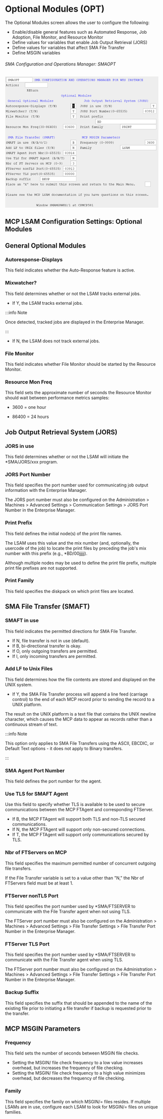 # Optional Modules (OPT)

The Optional Modules screen allows the user to configure the following:

* Enable/disable general features such as Automated Response, Job Adoption, File Monitor, and Resource Monitor
* Define values for variables that enable Job Output Retrieval (JORS)
* Define values for variables that affect SMA File Transfer
* Define MSGIN variables

###### SMA Configuration and Operations Manager: SMAOPT

![SMAOPT](../../../static/img/smaopt.png)

## MCP LSAM Configuration Settings: Optional Modules

## General Optional Modules	 

### Autoresponse-Displays

This field indicates whether the Auto-Response feature is active.

### Mixwatcher?

This field determines whether or not the LSAM tracks external jobs.

* If Y, the LSAM tracks external jobs.

:::info Note 

Once detected, tracked jobs are displayed in the Enterprise Manager.

:::

* If N, the LSAM does not track external jobs.

### File Monitor

This field indicates whether File Monitor should be started by the Resource Monitor.

### Resource Mon Freq

This field sets the approximate number of seconds the Resource Monitor should wait between performance metrics samples:

* 3600 = one hour

* 86400 = 24 hours

## Job Output Retrieval System (JORS)	 

### JORS in use

This field determines whether or not the LSAM will initiate the *SMA/JORS/xxx program.

### JORS Port Number

This field specifies the port number used for communicating job output information with the Enterprise Manager.

The JORS port number must also be configured on the Administration > Machines > Advanced Settings > Communication Settings > JORS Port Number in the Enterprise Manager.

### Print Prefix	

This field defines the initial node(s) of the print file names.

The LSAM uses this value and the mix number (and, optionally, the usercode of the job) to locate the print files by preceding the job's mix number with this prefix (e.g., *BD/00jjjjj).

Although multiple nodes may be used to define the print file prefix, multiple print file prefixes are not supported.

### Print Family	

This field specifies the diskpack on which print files are located.

## SMA File Transfer (SMAFT)	 

### SMAFT in use	

This field indicates the permitted directions for SMA File Transfer.

* If N, file transfer is not in use (default).
* If B, bi-directional transfer is okay.
* If O, only outgoing transfers are permitted.
* If I, only incoming transfers are permitted.

### Add LF to Unix Files	

This field determines how the file contents are stored and displayed on the UNIX system.

* If Y, the SMA File Transfer process will append a line feed (carriage control) to the end of each MCP record prior to sending the record to a UNIX platform.

The result on the UNIX platform is a text file that contains the UNIX newline character, which causes the MCP data to appear as records rather than a continuous stream of text.

:::info Note 

This option only applies to SMA File Transfers using the ASCII, EBCDIC, or Default Text options - it does not apply to Binary transfers.

:::

### SMA Agent Port Number	

This field defines the port number for the agent.

### Use TLS for SMAFT Agent	

Use this field to specify whether TLS is available to be used to secure communications between the MCP FTAgent and corresponding FTServer.

* If B, the MCP FTAgent will support both TLS and non-TLS secured communications.
* If N, the MCP FTAgent will support only non-secured connections.
* If T, the MCP FTAgent will support only communications secured by TLS.

### Nbr of FTServers on MCP	

This field specifies the maximum permitted number of concurrent outgoing file transfers.

If the File Transfer variable is set to a value other than "N," the Nbr of FTServers field must be at least 1.

### FTServer nonTLS Port	

This field specifies the port number used by *SMA/FTSERVER to communicate with the File Transfer agent when not using TLS.

The FTServer port number must also be configured on the Administration > Machines > Advanced Settings > File Transfer Settings > File Transfer Port Number in the Enterprise Manager.

### FTServer TLS Port	

This field specifies the port number used by *SMA/FTSERVER to communicate with the File Transfer agent when using TLS.

The FTServer port number must also be configured on the Administration > Machines > Advanced Settings > File Transfer Settings > File Transfer Port Number in the Enterprise Manager.

### Backup Suffix	

This field specifies the suffix that should be appended to the name of the existing file prior to initiating a file transfer if backup is requested prior to the transfer.

## MCP MSGIN Parameters	 

### Frequency

This field sets the number of seconds between MSGIN file checks.

* Setting the MSGIN/ file check frequency to a low value increases overhead, but increases the frequency of file checking.
* Setting the MSGIN/ file check frequency to a high value minimizes overhead, but decreases the frequency of file checking.

### Family	

This field specifies the family on which MSGIN/= files resides. If multiple LSAMs are in use, configure each LSAM to look for MSGIN/= files on unique families.